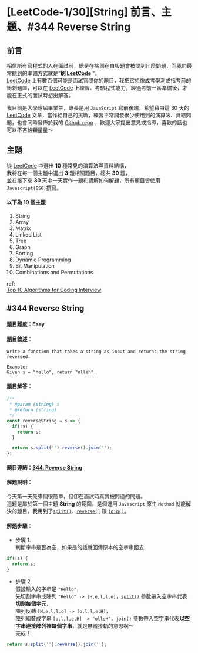 # [LeetCode-1/30][String] 前言、主題、#344 Reverse String
## 前言
相信所有寫程式的人在面試前，總是在揣測在白板題會被問到什麼問題，而我們最常聽到的準備方式就是“**刷  [LeetCode][1]** ”。  
[LeetCode][1] 上有數百個可能是面試官問你的題目，我把它想像成考學測或指考前的衝刺題庫，可以在 [LeetCode][1] 上練習、考驗程式能力，經過考前一番準備後，才能在正式的面試時想出解答。  

我目前是大學應屆畢業生，專長是用 `JavaScript` 寫前後端，希望藉由這 30 天的 [LeetCode][1] 文章，當作給自己的挑戰，練習平常開發很少使用到的演算法、資結問題，也會同時發佈於我的 [Github repo](https://github.com/xxhomey19/leetcode-30days) ，歡迎大家提出意見或指導，喜歡的話也可以不吝給顆星星～  


## 主題
從 [LeetCode][1] 中選出 **10** 種常見的演算法與資料結構，  
我將在每一個主題中選出 **3** 題相關題目，總共 **30** 題，  
並在接下來 **30** 天中一天實作一題和講解如何解題，所有題目皆使用`Javascript(ES6)`撰寫。  

#### 以下為 10 個主題  
1. String  
2. Array  
3. Matrix  
4. Linked List  
5. Tree  
6. Graph  
7. Sorting  
8. Dynamic Programming  
9. Bit Manipulation  
10. Combinations and Permutations  


ref:  
[Top 10 Algorithms for Coding Interview](http://www.programcreek.com/2012/11/top-10-algorithms-for-coding-interview/)  



## #344 Reverse String

#### 題目難度：Easy
#### 題目敘述：
```
Write a function that takes a string as input and returns the string reversed.

Example:
Given s = "hello", return "olleh".
```
#### 題目解答：
```javascript
/**
 * @param {string} s
 * @return {string}
 */
const reverseString = s => {
  if(!s) {
    return s;
  }

  return s.split('').reverse().join('');
};
```
#### 題目連結：[344. Reverse String](https://leetcode.com/problems/reverse-string/)
#### 解題說明：
今天第一天先來個很簡單，但卻在面試時真實被問過的問題。  
這題是屬於第一個主題 **String** 的範圍，是個運用 `Javascript` 原生 `Method` 就能解決的題目，我用到了[`split()`](http://www.w3schools.com/jsref/jsref_split.asp)、[`reverse()`](http://www.w3schools.com/jsref/jsref_reverse.asp) 跟 [`join()`](http://www.w3schools.com/jsref/jsref_join.asp)。  
#### 解題步驟：
- 步驟 1.  
判斷字串是否為空，如果是的話就回傳原本的空字串回去  
```javascript
if(!s) {
  return s;
}
```  

- 步驟 2.  
假設輸入的字串是 `"Hello"`，  
先切割字串成陣列 `"Hello" -> [H,e,l,l,o]`，[`split()`](http://www.w3schools.com/jsref/jsref_split.asp) 參數帶入空字串代表**切割每個字元**，  
陣列反轉 `[H,e,l,l,o] -> [o,l,l,e,H]`，  
陣列組裝成字串 `[o,l,l,e,H] -> "olleH"`，[`join()`](http://www.w3schools.com/jsref/jsref_join.asp) 參數帶入空字串代表**以空字串連接陣列裡每個字串**，就是無縫接軌的意思啊～  
完成！  

```javascript
return s.split('').reverse().join('');
```

[1]: https://leetcode.com/
